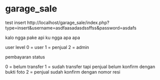 # garage_sale

test insert
http://localhost/garage_sale/index.php?type=insert&username=asdfaasadasdssffss&password=asdafs

kalo ngga pake api ku ngga apa apa

user level
0 = user
1 = penjual
2 = admin

pembayaran status

0 = belum transfer
1 = sudah transfer tapi penjual belum konfirm dengan bukti foto
2 = penjual sudah konfirm dengan nomor resi

